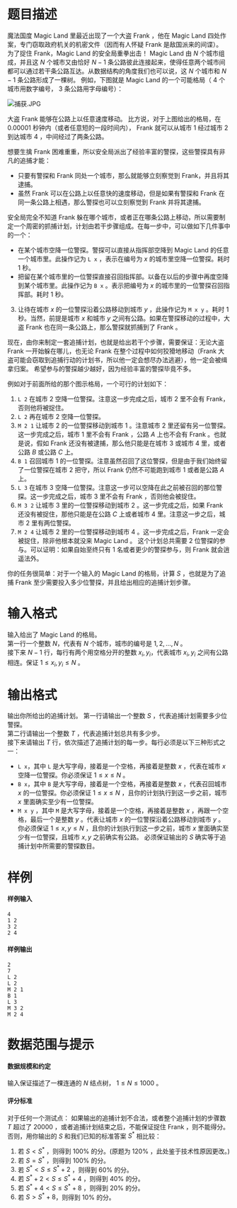 
# 题目描述

魔法国度 Magic Land 里最近出现了一个大盗 Frank ，他在 Magic Land 四处作案，专门窃取政府机关的机密文件（因而有人怀疑 Frank 是敌国派来的间谍）。  
为了捉住 Frank，Magic Land 的安全局重拳出击！
 Magic Land 由 $N$ 个城市组成，并且这 $N$ 个城市又由恰好 $N-1$ 条公路彼此连接起来，使得任意两个城市间都可以通过若干条公路互达。从数据结构的角度我们也可以说，这 $N$ 个城市和 $N-1$ 条公路形成了一棵树。
例如，下图就是 Magic Land 的一个可能格局（ $4$ 个城市用数字编号， $3$ 条公路用字母编号）：

![捕获.JPG](/source/loj/2357/img/aHR0cHM6Ly9pLmxvbGkubmV0LzIwMTgvMDIvMTIvNWE4MTUxYTUzOWM4Zi5qcGc=.jpg)

大盗 Frank 能够在公路上以任意速度移动。
比方说，对于上图给出的格局，在 $0.00001$ 秒钟内（或者任意短的一段时间内）， Frank 就可以从城市 $1$ 经过城市 $2$ 到达城市 $4$ ，中间经过了两条公路。

想要生擒 Frank 困难重重，所以安全局派出了经验丰富的警探，这些警探具有非凡的追捕才能：
 - 只要有警探和 Frank 同处一个城市，那么就能够立刻察觉到 Frank，并且将其逮捕。
 - 虽然 Frank 可以在公路上以任意快的速度移动，但是如果有警探和 Frank 在同一条公路上相遇，那么警探也可以立刻察觉到 Frank 并将其逮捕。

安全局完全不知道 Frank 躲在哪个城市，或者正在哪条公路上移动，所以需要制定一个周密的抓捕计划，计划由若干步骤组成。在每一步中，可以做如下几件事中的一个：   
- 在某个城市空降一位警探。警探可以直接从指挥部空降到 Magic Land 的任意一个城市里。此操作记为 ```L x``` ，表示在编号为 $x$ 的城市里空降一位警探。耗时 $1$ 秒。
- 把留在某个城市里的一位警探直接召回指挥部。以备在以后的步骤中再度空降到某个城市里。此操作记为 ```B x``` 。表示把编号为 $x$ 的城市里的一位警探召回指挥部。耗时 $1$ 秒。
3. 让待在城市 $x$ 的一位警探沿着公路移动到城市 $y$ ，此操作记为 ```M x y``` 。耗时 $1$ 秒。当然，前提是城市 $x$ 和城市 $y$ 之间有公路。如果在警探移动的过程中，大盗 Frank 也在同一条公路上，那么警探就抓捕到了 Frank 。

现在，由你来制定一套追捕计划，也就是给出若干个步骤，需要保证：无论大盗 Frank 一开始躲在哪儿，也无论 Frank 在整个过程中如何狡猾地移动（Frank 大盗可能会窃取到追捕行动的计划书，所以他一定会想尽办法逃避），他一定会被缉拿归案。
希望参与的警探越少越好，因为经验丰富的警探毕竟不多。

例如对于前面所给的那个图示格局，一个可行的计划如下：
1.  ```L 2``` 在城市 $2$ 空降一位警探。注意这一步完成之后，城市 $2$ 里不会有 Frank，否则他将被捉住。
2.  ```L 2``` 再在城市 $2$ 空降一位警探。
3.  ```M 2 1``` 让城市 $2$ 的一位警探移动到城市 $1$ 。注意城市 $2$ 里还留有另一位警探。这一步完成之后，城市 $1$ 里不会有 Frank ，公路 $A$ 上也不会有 Frank 。也就是说，假如 Frank 还没有被逮捕，那么他只能是在城市 $3$ 或城市 $4$ 里，或者公路 $B$ 或公路 $C$ 上。
4.  ```B 1``` 召回城市 $1$ 的一位警探。注意虽然召回了这位警探，但是由于我们始终留了一位警探在城市 $2$ 把守，所以 Frank 仍然不可能跑到城市 $1$ 或者是公路 $A$ 上。
5.  ```L 3``` 在城市 $3$ 空降一位警探。注意这一步可以空降在此之前被召回的那位警探。这一步完成之后，城市 $3$ 里不会有 Frank ，否则他会被捉住。
6.  ```M 3 2``` 让城市 $3$ 里的一位警探移动到城市 $2$ 。这一步完成之后，如果 Frank 还没有被捉住，那他只能是在公路 $C$ 上或者城市 $4$ 里。注意这一步之后，城市 $2$ 里有两位警探。
7.  ```M 2 4``` 让城市 $2$ 里的一位警探移动到城市 $4$ 。这一步完成之后，Frank 一定会被捉住，除非他根本就没来 Magic Land 。
这个计划总共需要 $2$ 位警探的参与。可以证明：如果自始至终只有 $1$ 名或者更少的警探参与，则 Frank 就会逍遥法外。

你的任务很简单：对于一个输入的 Magic Land 的格局，计算 $S$ ，也就是为了追捕 Frank 至少需要投入多少位警探，并且给出相应的追捕计划步骤。

# 输入格式

输入给出了 Magic Land 的格局。  
第一行一个整数 $N$，代表有 $N$ 个城市，城市的编号是 $1 , 2 , \dots , N$ 。  
接下来 $N-1$ 行，每行有两个用空格分开的整数 $x_i , y_i$，代表城市 $x_i , y_i$ 之间有公路相连。保证 $1 \leqslant x_i , y_ i \leqslant N$ 。

# 输出格式

输出你所给出的追捕计划。
第一行请输出一个整数 $S$ ，代表追捕计划需要多少位警探。  
第二行请输出一个整数 $T$ ，代表追捕计划总共有多少步。  
接下来请输出 $T$ 行，依次描述了追捕计划的每一步。每行必须是以下三种形式之一：
 - ```L x```，其中 ```L``` 是大写字母，接着是一个空格，再接着是整数 $x$ ，代表在城市 $x$ 空降一位警探。你必须保证 $1 \le x \le N$ 。
 - ```B x```，其中 ```B``` 是大写字母，接着是一个空格，再接着是整数 $x$ ，代表召回城市 $x$  的一位警探。你必须保证 $1 \le x \le N$ ，且你的计划执行到这一步之前，城市 $x$ 里面确实至少有一位警探。
 - ```M x y``` ，其中 ```M``` 是大写字母，接着是一个空格，再接着是整数 $x$ ，再跟一个空格，最后一个是整数 $y$ 。代表让城市 $x$ 的一位警探沿着公路移动到城市 $y$ 。你必须保证 $1 \le x ,  y \le N$ ，且你的计划执行到这一步之前，城市 $x$ 里面确实至少有一位警探，且城市 $x , y$ 之前确实有公路。
必须保证输出的 $S$ 确实等于追捕计划中所需要的警探数目。

# 样例

#### 样例输入
```plain
4
1 2
3 2
2 4
```

#### 样例输出
```plain
2
7
L 2
L 2
M 2 1
B 1
L 3
M 3 2
M 2 4
```

# 数据范围与提示

#### 数据规模和约定
输入保证描述了一棵连通的 $N$ 结点树， $1 \le N \le 1000$ 。

#### 评分标准
对于任何一个测试点：
如果输出的追捕计划不合法，或者整个追捕计划的步骤数 $T$ 超过了 $20000$ ，或者追捕计划结束之后，不能保证捉住 Frank ，则不能得分。
否则，用你输出的 $S$ 和我们已知的标准答案 $S^*$ 相比较：
1. 若 $S < S^*$ ，则得到 $100\%$ 的分。(原题为 $120\%$ ，此处鉴于技术性原因更改。)
2. 若 $S = S^*$ ，则得到 $100\%$ 的分。
3. 若 $S^* < S \le S^*+2$ ，则得到 $60\%$ 的分。
4. 若 $S^*+2 < S \le S^*+4$ ，则得到 $40\%$ 的分。
5. 若 $S^*+4 < S \le S^*+8$ ，则得到 $20\%$ 的分。
6. 若 $S  > S^*+8$，则得到 $10\%$ 的分。

